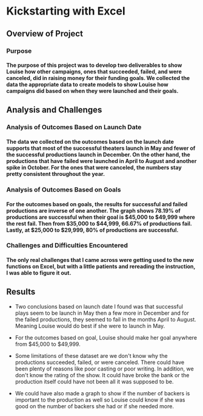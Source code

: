 # Kickstarting with Excel

## Overview of Project

### Purpose
#### The purpose of this project was to develop two deliverables to show Louise how other campaigns, ones that succeeded, failed, and were canceled, did in raising money for their funding goals. We collected the data the appropriate data to create models to show Louise how campaigns did based on when they were launched and their goals.

## Analysis and Challenges

### Analysis of Outcomes Based on Launch Date
#### The data we collected on the outcomes based on the launch date supports that most of the successful theaters launch in May and fewer of the successful productions launch in December. On the other hand, the productions that have failed were launched in April to August and another spike in October. For the ones that were canceled, the numbers stay pretty consistent throughout the year.

### Analysis of Outcomes Based on Goals
#### For the outcomes based on goals, the results for successful and failed productions are inverse of one another. The graph shows 78.19% of productions are successful when their goal is $45,000 to $49,999 where the rest fail. Then from $35,000 to $44,999, 66.67% of productions fail. Lastly, at $25,000 to $29,999, 80% of productions are successful.

### Challenges and Difficulties Encountered
#### The only real challenges that I came across were getting used to the new functions on Excel, but with a little patients and rereading the instruction, I was able to figure it out.

## Results

- Two conclusions based on launch date I found was that successful plays seem to be launch in May then a few more in December and for the failed productions, they seemed to fail in the months April to August. Meaning Louise would do best if she were to launch in May.

- For the outcomes based on goal, Louise should make her goal anywhere from $45,000 to $49,999.

- Some limitations of these dataset are we don't know why the productions succeeded, failed, or were canceled. There could have been plenty of reasons like poor casting or poor writing. In addition, we don't know the rating of the show. It could have broke the bank or the production itself could have not been all it was supposed to be.

- We could have also made a graph to show if the number of backers is important to the production as well so Louise could know if she was good on the number of backers she had or if she needed more.
